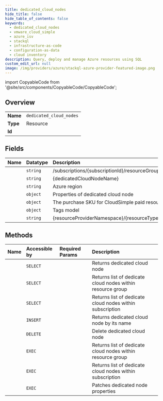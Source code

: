 ```yaml
---
title: dedicated_cloud_nodes
hide_title: false
hide_table_of_contents: false
keywords:
  - dedicated_cloud_nodes
  - vmware_cloud_simple
  - azure_isv    
  - stackql
  - infrastructure-as-code
  - configuration-as-data
  - cloud inventory
description: Query, deploy and manage Azure resources using SQL
custom_edit_url: null
image: /img/providers/azure/stackql-azure-provider-featured-image.png
---
```


import CopyableCode from '@site/src/components/CopyableCode/CopyableCode';




## Overview
<table><tbody>
<tr><td><b>Name</b></td><td><code>dedicated_cloud_nodes</code></td></tr>
<tr><td><b>Type</b></td><td>Resource</td></tr>
<tr><td><b>Id</b></td><td><CopyableCode code="azure_isv.vmware_cloud_simple.dedicated_cloud_nodes" /></td></tr>
</tbody></table>

## Fields
| Name | Datatype | Description |
|:-----|:---------|:------------|
| <CopyableCode code="id" /> | `string` | /subscriptions/&#123;subscriptionId&#125;/resourceGroups/&#123;resourceGroupName&#125;/providers/&#123;resourceProviderNamespace&#125;/dedicatedCloudNodes/&#123;dedicatedCloudNodeName&#125; |
| <CopyableCode code="name" /> | `string` | &#123;dedicatedCloudNodeName&#125; |
| <CopyableCode code="location" /> | `string` | Azure region |
| <CopyableCode code="properties" /> | `object` | Properties of dedicated cloud node |
| <CopyableCode code="sku" /> | `object` | The purchase SKU for CloudSimple paid resources |
| <CopyableCode code="tags" /> | `object` | Tags model |
| <CopyableCode code="type" /> | `string` | &#123;resourceProviderNamespace&#125;/&#123;resourceType&#125; |
## Methods
| Name | Accessible by | Required Params | Description |
|:-----|:--------------|:----------------|:------------|
| <CopyableCode code="get" /> | `SELECT` | <CopyableCode code="api-version, dedicatedCloudNodeName, resourceGroupName, subscriptionId" /> | Returns dedicated cloud node |
| <CopyableCode code="list_by_resource_group" /> | `SELECT` | <CopyableCode code="api-version, resourceGroupName, subscriptionId" /> | Returns list of dedicate cloud nodes within resource group |
| <CopyableCode code="list_by_subscription" /> | `SELECT` | <CopyableCode code="api-version, subscriptionId" /> | Returns list of dedicate cloud nodes within subscription |
| <CopyableCode code="create_or_update" /> | `INSERT` | <CopyableCode code="Referer, api-version, dedicatedCloudNodeName, resourceGroupName, subscriptionId, data__location" /> | Returns dedicated cloud node by its name |
| <CopyableCode code="delete" /> | `DELETE` | <CopyableCode code="api-version, dedicatedCloudNodeName, resourceGroupName, subscriptionId" /> | Delete dedicated cloud node |
| <CopyableCode code="_list_by_resource_group" /> | `EXEC` | <CopyableCode code="api-version, resourceGroupName, subscriptionId" /> | Returns list of dedicate cloud nodes within resource group |
| <CopyableCode code="_list_by_subscription" /> | `EXEC` | <CopyableCode code="api-version, subscriptionId" /> | Returns list of dedicate cloud nodes within subscription |
| <CopyableCode code="update" /> | `EXEC` | <CopyableCode code="api-version, dedicatedCloudNodeName, resourceGroupName, subscriptionId" /> | Patches dedicated node properties |
